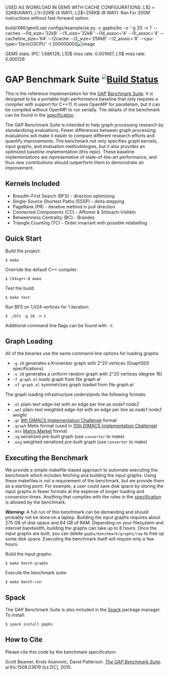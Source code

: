 USED AS WORKLOAD IN GEM5 WITH CACHE CONFIGURATIONS: L1D$=32KB (4 WAY), L1I$=32KB (4 WAY),  L2$=256KB (8 WAY):
Ran For 200M instructions without fast-forward option:

build/X86/gem5.opt configs/example/se.py -c gapbs/bc -o '-g 20 -n 1' --caches --l1d_size='32kB' --l1i_size='32kB' --l1d_assoc='4' --l1i_assoc='4' --cacheline_size='64' --l2cache --l2_size='256kB' --l2_assoc='8' --cpu-type='DerivO3CPU' -I 200000000![image](https://user-images.githubusercontent.com/93178835/157320821-61ff4005-4cad-4493-9f29-33b9afaecb35.png)

GEM5 stats:
IPC: 1.686126, L1D$ miss rate: 0.001667, L1I$ miss rate: 0.000126

GAP Benchmark Suite [![Build Status](https://github.com/sbeamer/gapbs/actions/workflows/c-cpp.yml/badge.svg)](https://github.com/sbeamer/gapbs/actions/workflows/c-cpp.yml)
===================

This is the reference implementation for the [GAP](http://gap.cs.berkeley.edu/) [Benchmark Suite](http://gap.cs.berkeley.edu/benchmark.html). It is designed to be a portable high-performance baseline that only requires a compiler with support for C++11. It uses OpenMP for parallelism, but it can be compiled without OpenMP to run serially. The details of the benchmark can be found in the [specification](http://arxiv.org/abs/1508.03619).

The GAP Benchmark Suite is intended to help graph processing research by standardizing evaluations. Fewer differences between graph processing evaluations will make it easier to compare different research efforts and quantify improvements. The benchmark not only specifies graph kernels, input graphs, and evaluation methodologies, but it also provides an optimized baseline implementation (this repo). These baseline implementations are representative of state-of-the-art performance, and thus new contributions should outperform them to demonstrate an improvement.

Kernels Included
----------------
+ Breadth-First Search (BFS) - direction optimizing
+ Single-Source Shortest Paths (SSSP) - delta stepping
+ PageRank (PR) - iterative method in pull direction
+ Connected Components (CC) - Afforest & Shiloach-Vishkin
+ Betweenness Centrality (BC) - Brandes
+ Triangle Counting (TC) - Order invariant with possible relabelling


Quick Start
-----------

Build the project:

    $ make

Override the default C++ compiler:

    $ CXX=g++-8 make

Test the build:

    $ make test

Run BFS on 1,024 vertices for 1 iteration:

    $ ./bfs -g 10 -n 1

Additional command line flags can be found with `-h`


Graph Loading
-------------

All of the binaries use the same command-line options for loading graphs:
+ `-g 20` generates a Kronecker graph with 2^20 vertices (Graph500 specifications)
+ `-u 20` generates a uniform random graph with 2^20 vertices (degree 16)
+ `-f graph.el` loads graph from file graph.el
+ `-sf graph.el` symmetrizes graph loaded from file graph.el

The graph loading infrastructure understands the following formats:
+ `.el` plain-text edge-list with an edge per line as _node1_ _node2_
+ `.wel` plain-text weighted edge-list with an edge per line as _node1_ _node2_ _weight_
+ `.gr` [9th DIMACS Implementation Challenge](http://www.dis.uniroma1.it/challenge9/download.shtml) format
+ `.graph` Metis format (used in [10th DIMACS Implementation Challenge](http://www.cc.gatech.edu/dimacs10/index.shtml))
+ `.mtx` [Matrix Market](http://math.nist.gov/MatrixMarket/formats.html) format
+ `.sg` serialized pre-built graph (use `converter` to make)
+ `.wsg` weighted serialized pre-built graph (use `converter` to make)


Executing the Benchmark
-----------------------

We provide a simple makefile-based approach to automate executing the benchmark which includes fetching and building the input graphs. Using these makefiles is not a requirement of the benchmark, but we provide them as a starting point. For example, a user could save disk space by storing the input graphs in fewer formats at the expense of longer loading and conversion times. Anything that complies with the rules in the [specification](http://arxiv.org/abs/1508.03619) is allowed by the benchmark.

__*Warning:*__ A full run of this benchmark can be demanding and should probably not be done on a laptop. Building the input graphs requires about 275 GB of disk space and 64 GB of RAM. Depending on your filesystem and internet bandwidth, building the graphs can take up to 8 hours. Once the input graphs are built, you can delete `gapbs/benchmark/graphs/raw` to free up some disk space. Executing the benchmark itself will require only a few hours.

Build the input graphs:
    
    $ make bench-graphs

Execute the benchmark suite:

    $ make bench-run

Spack
-----
The GAP Benchmark Suite is also included in the [Spack](https://spack.io) package manager. To install:

    $ spack install gapbs


How to Cite
-----------

Please cite this code by the benchmark specification:

Scott Beamer, Krste Asanović, David Patterson. [*The GAP Benchmark Suite*](http://arxiv.org/abs/1508.03619). arXiv:1508.03619 [cs.DC], 2015.
